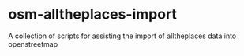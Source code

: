 # osm-alltheplaces-import
A collection of scripts for assisting the import of alltheplaces data into openstreetmap
